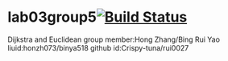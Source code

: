 # lab03group5[![Build Status](https://app.travis-ci.com/rui0027/lab03group5.svg?branch=main)](https://app.travis-ci.com/rui0027/lab03group5)
Dijkstra and Euclidean
group member:Hong Zhang/Bing Rui Yao
liuid:honzh073/binya518
github id:Crispy-tuna/rui0027
